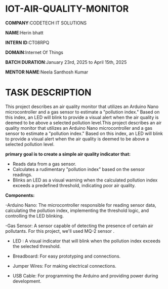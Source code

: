 # IOT-AIR-QUALITY-MONITOR

**COMPANY**:CODETECH IT SOLUTIONS

**NAME**:Herin bhatt

**INTERN ID**:CT08RPQ

**DOMAIN**:Internet Of Things

**BATCH DURATION**:January 23rd, 2025 to April 15th, 2025

**MENTOR NAME**:Neela Santhosh Kumar

# TASK DESCRIPTION

This project describes an air quality monitor that utilizes an Arduino Nano microcontroller and a gas sensor to estimate a "pollution index." Based on this index, an LED will blink to provide a visual alert when the air quality is deemed to be above a selected pollution level.This project describes an air quality monitor that utilizes an Arduino Nano microcontroller and a gas sensor to estimate a "pollution index." Based on this index, an LED will blink to provide a visual alert when the air quality is deemed to be above a selected pollution level.

**primary goal is to create a simple air quality indicator that:**

- Reads data from a gas sensor.
- Calculates a rudimentary "pollution index" based on the sensor readings.
- Blinks an LED as a visual warning when the calculated pollution index exceeds a predefined threshold, indicating poor air 
  quality.
  
**Components:**

-Arduino Nano: The microcontroller responsible for reading sensor data, calculating the pollution index, implementing the threshold logic, and controlling the LED blinking.

-Gas Sensor: A sensor capable of detecting the presence of certain air pollutants. For this project, we'll used MQ-2 sensor .

- LED : A visual indicator that will blink when the pollution index exceeds the selected threshold. 

- Breadboard: For easy prototyping and connections.

- Jumper Wires: For making electrical connections.

- USB Cable: For programming the Arduino and providing power during development.
